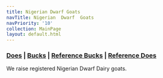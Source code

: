 ```yaml
---
title: Nigerian Dwarf Goats
navTitle: Nigerian  Dwarf  Goats
navPriority: '10'
collection: MainPage
layout: default.html
---
```

### [Does](/Goats/does.html) | [Bucks](/Goats/bucks.html) | [Reference Bucks](/Goats/reference-bucks.html) | [Reference Does](/Goats/reference-does.html)

We raise registered Nigerian Dwarf Dairy goats.

###
